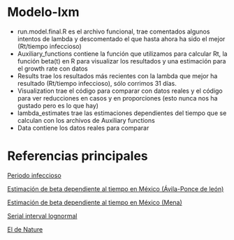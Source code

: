 # Modelo-lxm
* run.model.final.R es el archivo funcional, trae comentados algunos intentos de lambda y descomentado el que hasta ahora ha sido el mejor (Rt/tiempo infeccioso)
* Auxiliary_functions contiene la función que utilizamos para calcular Rt, la función beta(t) en R para visualizar los resultados y una estimación para el growth rate con datos 
* Results trae los resultados más recientes con la lambda que mejor ha resultado (Rt/tiempo infeccioso), sólo corrimos 31 días.
* Visualization trae el código para comparar con datos reales y el código para ver reducciones en casos y en proporciones (esto nunca nos ha gustado pero es lo que hay)
* lambda_estimates trae las estimaciones dependientes del tiempo que se calculan con los archivos de Auxiliary functions
* Data contiene los datos reales para comparar
# Referencias principales
[Periodo infeccioso](https://doi.org/10.7326/M20-0504) 

[Estimación de beta dependiente al tiempo en México (Ávila-Ponce de león)](https://www.medrxiv.org/content/10.1101/2020.05.11.20098517v1.full.pdf)

[Estimación de beta dependiente al tiempo en México (Mena)](https://arxiv.org/pdf/2005.02294.pdf)

[Serial interval lognormal](https://covid-19.conacyt.mx/jspui/bitstream/1000/805/1/102441.pdf)

[El de Nature](https://doi.org/10.1038/s41591-020-0869-5)
